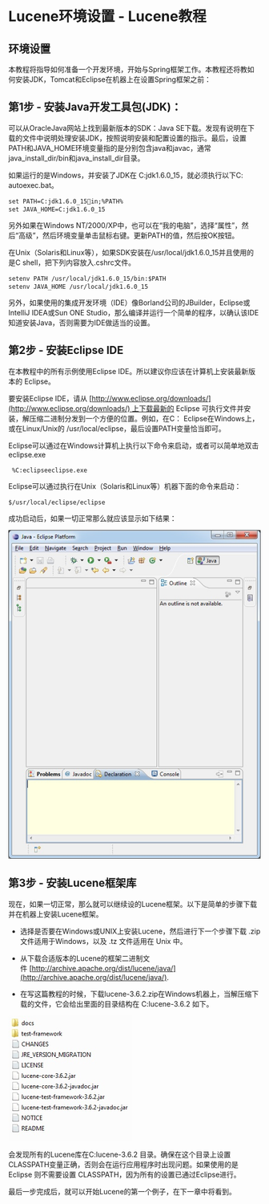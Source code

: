 # Lucene环境设置 - Lucene教程

## 环境设置

本教程将指导如何准备一个开发环境，开始与Spring框架工作。本教程还将教如何安装JDK，Tomcat和Eclipse在机器上在设置Spring框架之前：

## 第1步 - 安装Java开发工具包(JDK)：

可以从OracleJava网站上找到最新版本的SDK：Java SE下载。发现有说明在下载的文件中说明处理安装JDK，按照说明安装和配置设置的指示。最后，设置PATH和JAVA_HOME环境变量指的是分别包含java和javac，通常java_install_dir/bin和java_install_dir目录。

如果运行的是Windows，并安装了JDK在 C:jdk1.6.0_15，就必须执行以下C: autoexec.bat。

```
set PATH=C:jdk1.6.0_15in;%PATH%
set JAVA_HOME=C:jdk1.6.0_15

```

另外如果在Windows NT/2000/XP中，也可以在“我的电脑”，选择“属性”，然后“高级”，然后环境变量单击鼠标右键。更新PATH的值，然后按OK按钮。

在Unix（Solaris和Linux等），如果SDK安装在/usr/local/jdk1.6.0_15并且使用的是C shell，把下列内容放入.cshrc文件。

```
setenv PATH /usr/local/jdk1.6.0_15/bin:$PATH
setenv JAVA_HOME /usr/local/jdk1.6.0_15

```

另外，如果使用的集成开发环境（IDE）像Borland公司的JBuilder，Eclipse或IntelliJ IDEA或Sun ONE Studio，那么编译并运行一个简单的程序，以确认该IDE知道安装Java，否则需要为IDE做适当的设置。

## 第2步 - 安装Eclipse IDE

在本教程中的所有示例使用Eclipse IDE。所以建议你应该在计算机上安装最新版本的 Eclipse。

要安装Eclipse IDE，请从 [http://www.eclipse.org/downloads/](http://www.eclipse.org/downloads/) 上下载最新的 Eclipse 可执行文件并安装，解压缩二进制分发到一个方便的位置。例如，在C： Eclipse在Windows上，或在Linux/Unix的 /usr/local/eclipse，最后设置PATH变量恰当即可。

Eclipse可以通过在Windows计算机上执行以下命令来启动，或者可以简单地双击 eclipse.exe

```
 %C:eclipseeclipse.exe

```

Eclipse可以通过执行在Unix（Solaris和Linux等）机器下面的命令来启动：

```
$/usr/local/eclipse/eclipse

```

成功启动后，如果一切正常那么就应该显示如下结果：

![Eclipse Home page](../img/0JR12220-0.jpg)

## 第3步 - 安装Lucene框架库

现在，如果一切正常，那么就可以继续设的Lucene框架。以下是简单的步骤下载并在机器上安装Lucene框架。

*   选择是否要在Windows或UNIX上安装Lucene，然后进行下一个步骤下载 .zip 文件适用于Windows，以及 .tz 文件适用在 Unix 中。

*   从下载合适版本的Lucene的框架二进制文件 [http://archive.apache.org/dist/lucene/java/](http://archive.apache.org/dist/lucene/java/).

*   在写这篇教程的时候，下载lucene-3.6.2.zip在Windows机器上，当解压缩下载的文件，它会给出里面的目录结构在 C:lucene-3.6.2 如下。

![Lucene Directories](../img/0JR143I-1.jpg)

会发现所有的Lucene库在C:lucene-3.6.2 目录。确保在这个目录上设置CLASSPATH变量正确，否则会在运行应用程序时出现问题。如果使用的是 Eclipse 则不需要设置 CLASSPATH，因为所有的设置已通过Eclipse进行。

最后一步完成后，就可以开始Lucene的第一个例子，在下一章中将看到。

